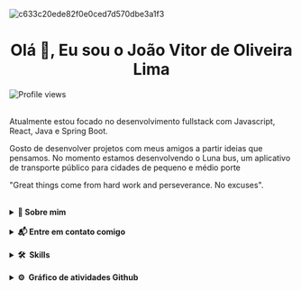 ![c633c20ede82f0e0ced7d570dbe3a1f3](https://user-images.githubusercontent.com/70382532/138322189-2db8df52-9dcb-40a0-88a8-c365466bd33d.gif)

<h1 align="center">Olá 👋, Eu sou o João Vitor de Oliveira Lima</h1>

<div style="display: flex; align-itens: center; justify-content: space-between"> 
  <img src="https://komarev.com/ghpvc/?username=jvolima&color=yellow" alt="Profile views" /> 
</div>

<br />

<p>Atualmente estou focado no desenvolvimento fullstack com Javascript, React, Java e Spring Boot.

Gosto de desenvolver projetos com meus amigos a partir ideias que pensamos. No momento estamos desenvolvendo o Luna bus, um aplicativo de transporte público para cidades de pequeno e médio porte

"Great things come from hard work and perseverance. No excuses".
</p>

<br />

<details>
  <summary><strong>👤 Sobre mim</strong></summary> 
  
  - 🔥 Desenvolvedor Fullstack Júnior

  - 🎓 Técnico em informática integrado ao ensino médio no IFPR e cursando Bacharelado em Ciência da Computação na UFSCAR

  - 🗣️ Inglês avançado

  - 📝 [Currículo](https://docs.google.com/document/d/1i0MZyY3jptQRNlXkLgVSV7h-aMFPmCGdg2Wo1b-TcKU/edit?usp=sharing)

  - 📱 [Portfólio](https://portifolio-jvolima.vercel.app/)

  - 💻 Projetos pessoais com maior destaque: [Devlândia](https://github.com/jvolima/dev-landia) e [Luna bus](https://lunabus.com.br)

  - ▶️ Participo do canal [DevLândia](https://www.youtube.com/@devlandia)

  - 💬 Me pergunte sobre **React, Typescript, Clean Architecture, TDD, Next, Jest and SOLID**
</details>

<br />

<details>
  <summary><strong>📬 Entre em contato comigo</strong></summary>
  <div>
    <br />
    <a href="mailto:jvolima2004@gmail.com">
      <img 
        src="https://img.shields.io/badge/Gmail-D14836?style=for-the-badge&amp;logo=Gmail&amp;logoColor=white" alt="gmail">
    </a>
    <a href="https://www.instagram.com/jvolima1/">
      <img 
        src="https://img.shields.io/badge/Instagram-E4405F?style=for-the-badge&amp;logo=instagram&amp;logoColor=white" 
        alt="instagram">
    </a>
    <a href="https://www.linkedin.com/in/jo%C3%A3o-vitor-de-oliveira-lima-36b573215">
      <img 
        src="https://img.shields.io/badge/Linkedin-0077B5?style=for-the-badge&amp;logo=LinkedIn&amp;logoColor=white" 
        alt="linked-in">
    </a>
  </div>
</details>

<br />

<details>
    <summary><strong>🛠 &nbsp;Skills</strong></summary>
    <br />
    - Linguagens
    <div style="display: inline_block">
      <img align="center" alt="JS" height="30" width="40" src="https://raw.githubusercontent.com/devicons/devicon/master/icons/javascript/javascript-plain.svg" />
      <img align="center" alt="Typescript" height="30" width="40" src="https://raw.githubusercontent.com/devicons/devicon/master/icons/typescript/typescript-original.svg" />
      <img align="center" alt="Java" height="30" width="40" src="https://cdn.jsdelivr.net/gh/devicons/devicon/icons/java/java-original.svg" />
    </div>
    <br />
    - Frontend
    <div style="display: inline_block">
      <img align="center" alt="React" height="30" width="40" src="https://cdn.jsdelivr.net/gh/devicons/devicon/icons/react/react-original.svg" />
      <img align="center" alt="Next" height="30" width="40" src="https://cdn.jsdelivr.net/gh/devicons/devicon/icons/nextjs/nextjs-line.svg" />
      <img align="center" alt="HTML" height="30" width="40" src="https://raw.githubusercontent.com/devicons/devicon/master/icons/html5/html5-original.svg" />
      <img align="center" alt="CSS" height="30" width="40" src="https://raw.githubusercontent.com/devicons/devicon/master/icons/css3/css3-original.svg" />
    </div>
    <br />
    - Backend
    <div style="display: inline_block">
      <img align="center" alt="Node" height="30" width="40" src="https://cdn.jsdelivr.net/gh/devicons/devicon/icons/nodejs/nodejs-original.svg" />
      <img align="center" alt="Nestjs" height="30" width="40" src="https://cdn.jsdelivr.net/gh/devicons/devicon/icons/nestjs/nestjs-plain.svg" />
      <img align="center" alt="Postgresql" height="30" width="40" src="https://cdn.jsdelivr.net/gh/devicons/devicon/icons/postgresql/postgresql-original.svg" />
      <img align="center" alt="Mysql" height="32" width="42" src="https://cdn.jsdelivr.net/gh/devicons/devicon/icons/mysql/mysql-original.svg" />
    </div>
    <br />
    - Outras tecnologias
    <div style="display: inline_block">
      <img align="center" alt="Git" height="30" width="40" src="https://cdn.jsdelivr.net/gh/devicons/devicon/icons/git/git-original.svg" />
      <img align="center" alt="Jest" height="30" width="40" src="https://cdn.jsdelivr.net/gh/devicons/devicon/icons/jest/jest-plain.svg" />
      <img align="center" alt="Docker" height="40" width="50" src="https://cdn.jsdelivr.net/gh/devicons/devicon/icons/docker/docker-original.svg" />
    </div>
</details>

<br />

<details>
  <summary><strong>⚙️ &nbsp;Gráfico de atividades Github</strong></summary>
  <div align="center">
    <br>
    <div align="center">
      <img height="150em" src="https://github-profile-summary-cards.vercel.app/api/cards/stats?username=jvolima&theme=radical"/>
    </div>    
    <br>
    <div align="center">
      <img height="150em" src="https://github-profile-summary-cards.vercel.app/api/cards/repos-per-language?username=jvolima&theme=radical"/>
      <img height="150em" src="https://github-profile-summary-cards.vercel.app/api/cards/most-commit-language?username=jvolima&theme=radical"/>
    </div>
    <br>
    <div align="center">
      <img height="150em" src="https://github-profile-summary-cards.vercel.app/api/cards/profile-details?username=jvolima&theme=radical"/>
    </div>
    <br> 
  </div>
</details>

